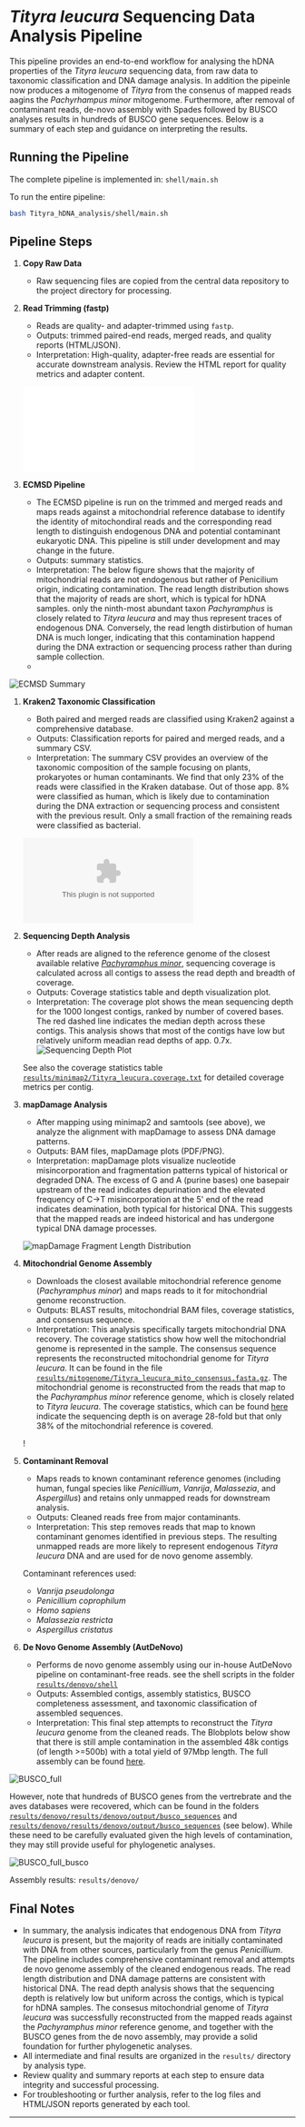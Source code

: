 # *Tityra leucura* Sequencing Data Analysis Pipeline

This pipeline provides an end-to-end workflow for analysing the hDNA properties of the *Tityra leucura* sequencing data, from raw data to taxonomic classification and DNA damage analysis. In addition the pipeinle now produces a mitogenome of *Tityra* from the consenus of mapped reads aagins the *Pachyrhampus minor* mitogenome. Furthermore, after removal of contaminant reads, de-novo assembly with Spades followed by BUSCO analyses results in hundreds of BUSCO gene sequences. Below is a summary of each step and guidance on interpreting the results.

## Running the Pipeline

The complete pipeline is implemented in: `shell/main.sh`

To run the entire pipeline:

```bash
bash Tityra_hDNA_analysis/shell/main.sh
```

## Pipeline Steps

1. **Copy Raw Data**
   - Raw sequencing files are copied from the central data repository to the project directory for processing.

2. **Read Trimming (fastp)**
   - Reads are quality- and adapter-trimmed using `fastp`.
   - Outputs: trimmed paired-end reads, merged reads, and quality reports (HTML/JSON).
   - Interpretation: High-quality, adapter-free reads are essential for accurate downstream analysis. Review the HTML report for quality metrics and adapter content.

   ![fastp Quality Report](data/trimmed/Tityra_leucura.html)

3. **ECMSD Pipeline**
   - The ECMSD pipeline is run on the trimmed and merged reads and maps reads against a mitochondrial reference database to identify the identity of mitochondiral reads and the corresponding read length to distinguish endogenous DNA and potential contaminant eukaryotic DNA. This pipeline is still under development and may change in the future.
   - Outputs: summary statistics.
   - Interpretation: The below figure shows that the majority of mitochondrial reads are not endogenous but rather of Penicilium origin, indicating contamination. The read length distribution shows that the majority of reads are short, which is typical for hDNA samples. only the ninth-most abundant taxon *Pachyramphus* is closely related to *Tityra leucura* and may thus represent traces of endogenous DNA. Conversely, the read length distirbution of human DNA is much longer, indicating that this contamination happend during the DNA extraction or sequencing process rather than during sample collection.
   -

![ECMSD Summary](results/ECMSD/mapping/Mito_summary_genus_ReadLengths.png)

1. **Kraken2 Taxonomic Classification**
   - Both paired and merged reads are classified using Kraken2 against a comprehensive database.
   - Outputs: Classification reports for paired and merged reads, and a summary CSV.
   - Interpretation: The summary CSV provides an overview of the taxonomic composition of the sample focusing on plants, prokaryotes or human contaminants. We find that only 23% of the reads were classified in the Kraken database. Out of those app. 8% were classified as human, which is likely due to contamination during the DNA extraction or sequencing process and consistent with the previous result. Only a small fraction of the remaining reads were classified as bacterial.

   ![Kraken2 Summary](results/kraken2/kraken_summary.csv)

2. **Sequencing Depth Analysis**
   - After reads are aligned to the reference genome of the closest available relative [*Pachyramphus minor*](https://www.ncbi.nlm.nih.gov/Taxonomy/Browser/wwwtax.cgi?mode=Info&id=369605), sequencing coverage is calculated across all contigs to assess the read depth and breadth of coverage.
   - Outputs: Coverage statistics table and depth visualization plot.
   - Interpretation: The coverage plot shows the mean sequencing depth for the 1000 longest contigs, ranked by number of covered bases. The red dashed line indicates the median depth across these contigs. This analysis shows that most of the contigs have low but relatively uniform meadian read depths of app. 0.7x.
   ![Sequencing Depth Plot](results/minimap2/Tityra_leucura.coverage_plot.png)

   See also the coverage statistics table [`results/minimap2/Tityra_leucura.coverage.txt`](results/minimap2/Tityra_leucura.coverage.txt`) for detailed coverage metrics per contig.

3. **mapDamage Analysis**
   - After mapping using minimap2 and samtools (see above), we analyze the alignment with mapDamage to assess DNA damage patterns.
   - Outputs: BAM files, mapDamage plots (PDF/PNG).
   - Interpretation: mapDamage plots visualize nucleotide misincorporation and fragmentation patterns typical of historical or degraded DNA. The excess of G and A (purine bases) one basepair upstream of the read indicates depurination and the elevated frequency of C->T misincorporation at the 5' end of the read indicates deamination, both typical for historical DNA. This suggests that the mapped reads are indeed historical and has undergone typical DNA damage processes.

   ![mapDamage Fragment Length Distribution](results/mapDamage/Tityra_leucura/Fragmisincorporation_plot.png)

4. **Mitochondrial Genome Assembly**
   - Downloads the closest available mitochondrial reference genome (*Pachyramphus minor*) and maps reads to it for mitochondrial genome reconstruction.
   - Outputs: BLAST results, mitochondrial BAM files, coverage statistics, and consensus sequence.
   - Interpretation: This analysis specifically targets mitochondrial DNA recovery. The coverage statistics show how well the mitochondrial genome is represented in the sample. The consensus sequence represents the reconstructed mitochondrial genome for *Tityra leucura*. It can be found in the file [`results/mitogenome/Tityra_leucura_mito_consensus.fasta.gz`](results/mitogenome/Tityra_leucura_mito_consensus.fasta.gz). The mitochondrial genome is reconstructed from the reads that map to the *Pachyramphus minor* reference genome, which is closely related to *Tityra leucura*. The coverage statistics, which can be found [here](results/mitogenome/Tityra_leucura_mito.coverage.txt) indicate the sequencing depth is on average 28-fold but that only 38% of the mitochondrial reference is covered.

   !

5. **Contaminant Removal**
   - Maps reads to known contaminant reference genomes (including human, fungal species like *Penicillium*, *Vanrija*, *Malassezia*, and *Aspergillus*) and retains only unmapped reads for downstream analysis.
   - Outputs: Cleaned reads free from major contaminants.
   - Interpretation: This step removes reads that map to known contaminant genomes identified in previous steps. The resulting unmapped reads are more likely to represent endogenous *Tityra leucura* DNA and are used for de novo genome assembly.

   Contaminant references used:
   - *Vanrija pseudolonga*
   - *Penicillium coprophilum*  
   - *Homo sapiens*
   - *Malassezia restricta*
   - *Aspergillus cristatus*

6. **De Novo Genome Assembly (AutDeNovo)**
   - Performs de novo genome assembly using our in-house AutDeNovo pipeline on contaminant-free reads. see the shell scripts in the folder [`results/denovo/shell`](results/denovo/shell)
   - Outputs: Assembled contigs, assembly statistics, BUSCO completeness assessment, and taxonomic classification of assembled sequences.
   - Interpretation: This final step attempts to reconstruct the *Tityra leucura* genome from the cleaned reads. The Blobplots  below show that there is still ample contamination in the assembled 48k contigs (of length >=500b) with a total yield of 97Mbp length. The full assembly can be found [here](results/denovo/output/Tityra_ILL.fa.gz).
  
  ![BUSCO_full](results/denovo/output/Blob_full.png)

  However, note that hundreds of BUSCO genes from the vertrebrate and the aves databases were recovered, which can be found in the folders [`results/denovo/results/denovo/output/busco_sequences`](results/denovo/results/denovo/output/busco_sequences) and [`results/denovo/results/denovo/output/busco_sequences`](results/denovo/results/denovo/output/busco_sequences) (see below). While these need to be carefully evaluated given the high levels of contamination, they may still provide useful for phylogenetic analyses.

![BUSCO_full_busco](results/denovo/output/Blob_full_busco.png)
  
   Assembly results: `results/denovo/`

## Final Notes

- In summary, the analysis indicates that endogenous DNA from *Tityra leucura* is present, but the majority of reads are initially contaminated with DNA from other sources, particularly from the genus *Penicillium*. The pipeline includes comprehensive contaminant removal and attempts de novo genome assembly of the cleaned endogenous reads. The read length distribution and DNA damage patterns are consistent with historical DNA. The read depth analysis shows that the sequencing depth is relatively low but uniform across the contigs, which is typical for hDNA samples. The consesus mitochondrial genome of *Tityra leucura* was successfully reconstructed from the mapped reads against the *Pachyramphus minor* reference genome, and together with the BUSCO genes from the de novo assembly, may provide a solid foundation for further phylogenetic analyses.
- All intermediate and final results are organized in the `results/` directory by analysis type.
- Review quality and summary reports at each step to ensure data integrity and successful processing.
- For troubleshooting or further analysis, refer to the log files and HTML/JSON reports generated by each tool.

---
